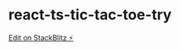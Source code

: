 # react-ts-tic-tac-toe-try

[Edit on StackBlitz ⚡️](https://stackblitz.com/edit/react-ts-tic-tac-toe-try)